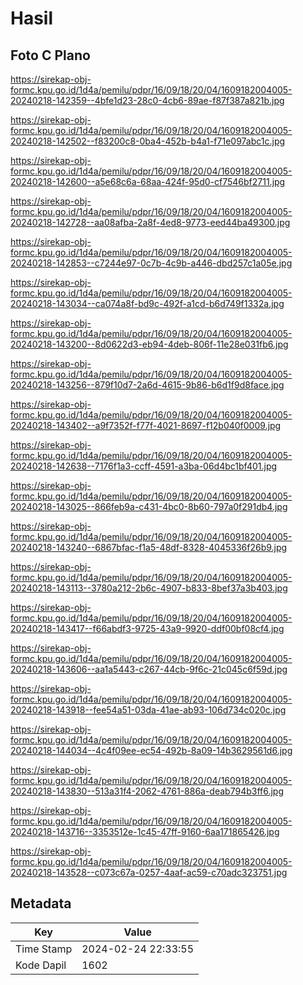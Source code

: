 # Hasil

## Foto C Plano

https://sirekap-obj-formc.kpu.go.id/1d4a/pemilu/pdpr/16/09/18/20/04/1609182004005-20240218-142359--4bfe1d23-28c0-4cb6-89ae-f87f387a821b.jpg

https://sirekap-obj-formc.kpu.go.id/1d4a/pemilu/pdpr/16/09/18/20/04/1609182004005-20240218-142502--f83200c8-0ba4-452b-b4a1-f71e097abc1c.jpg

https://sirekap-obj-formc.kpu.go.id/1d4a/pemilu/pdpr/16/09/18/20/04/1609182004005-20240218-142600--a5e68c6a-68aa-424f-95d0-cf7546bf2711.jpg

https://sirekap-obj-formc.kpu.go.id/1d4a/pemilu/pdpr/16/09/18/20/04/1609182004005-20240218-142728--aa08afba-2a8f-4ed8-9773-eed44ba49300.jpg

https://sirekap-obj-formc.kpu.go.id/1d4a/pemilu/pdpr/16/09/18/20/04/1609182004005-20240218-142853--c7244e97-0c7b-4c9b-a446-dbd257c1a05e.jpg

https://sirekap-obj-formc.kpu.go.id/1d4a/pemilu/pdpr/16/09/18/20/04/1609182004005-20240218-143034--ca074a8f-bd9c-492f-a1cd-b6d749f1332a.jpg

https://sirekap-obj-formc.kpu.go.id/1d4a/pemilu/pdpr/16/09/18/20/04/1609182004005-20240218-143200--8d0622d3-eb94-4deb-806f-11e28e031fb6.jpg

https://sirekap-obj-formc.kpu.go.id/1d4a/pemilu/pdpr/16/09/18/20/04/1609182004005-20240218-143256--879f10d7-2a6d-4615-9b86-b6d1f9d8face.jpg

https://sirekap-obj-formc.kpu.go.id/1d4a/pemilu/pdpr/16/09/18/20/04/1609182004005-20240218-143402--a9f7352f-f77f-4021-8697-f12b040f0009.jpg

https://sirekap-obj-formc.kpu.go.id/1d4a/pemilu/pdpr/16/09/18/20/04/1609182004005-20240218-142638--7176f1a3-ccff-4591-a3ba-06d4bc1bf401.jpg

https://sirekap-obj-formc.kpu.go.id/1d4a/pemilu/pdpr/16/09/18/20/04/1609182004005-20240218-143025--866feb9a-c431-4bc0-8b60-797a0f291db4.jpg

https://sirekap-obj-formc.kpu.go.id/1d4a/pemilu/pdpr/16/09/18/20/04/1609182004005-20240218-143240--6867bfac-f1a5-48df-8328-4045336f26b9.jpg

https://sirekap-obj-formc.kpu.go.id/1d4a/pemilu/pdpr/16/09/18/20/04/1609182004005-20240218-143113--3780a212-2b6c-4907-b833-8bef37a3b403.jpg

https://sirekap-obj-formc.kpu.go.id/1d4a/pemilu/pdpr/16/09/18/20/04/1609182004005-20240218-143417--f66abdf3-9725-43a9-9920-ddf00bf08cf4.jpg

https://sirekap-obj-formc.kpu.go.id/1d4a/pemilu/pdpr/16/09/18/20/04/1609182004005-20240218-143606--aa1a5443-c267-44cb-9f6c-21c045c6f59d.jpg

https://sirekap-obj-formc.kpu.go.id/1d4a/pemilu/pdpr/16/09/18/20/04/1609182004005-20240218-143918--fee54a51-03da-41ae-ab93-106d734c020c.jpg

https://sirekap-obj-formc.kpu.go.id/1d4a/pemilu/pdpr/16/09/18/20/04/1609182004005-20240218-144034--4c4f09ee-ec54-492b-8a09-14b3629561d6.jpg

https://sirekap-obj-formc.kpu.go.id/1d4a/pemilu/pdpr/16/09/18/20/04/1609182004005-20240218-143830--513a31f4-2062-4761-886a-deab794b3ff6.jpg

https://sirekap-obj-formc.kpu.go.id/1d4a/pemilu/pdpr/16/09/18/20/04/1609182004005-20240218-143716--3353512e-1c45-47ff-9160-6aa171865426.jpg

https://sirekap-obj-formc.kpu.go.id/1d4a/pemilu/pdpr/16/09/18/20/04/1609182004005-20240218-143528--c073c67a-0257-4aaf-ac59-c70adc323751.jpg


## Metadata

| Key        | Value               |
| ---------- | ------------------- |
| Time Stamp | 2024-02-24 22:33:55 |
| Kode Dapil | 1602                |



